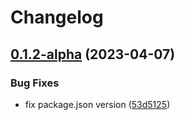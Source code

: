 # Changelog

## [0.1.2-alpha](https://github.com/softlimit/theme-envy/compare/v0.1.1-alpha...v0.1.2-alpha) (2023-04-07)


### Bug Fixes

* fix package.json version ([53d5125](https://github.com/softlimit/theme-envy/commit/53d512578ffbbf7ed140e277d71b43839c550cc5))
